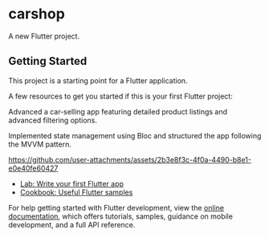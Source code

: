 # carshop

A new Flutter project.

## Getting Started

This project is a starting point for a Flutter application.

A few resources to get you started if this is your first Flutter project:

Advanced a car-selling app featuring detailed product listings and advanced filtering options.

Implemented state management using Bloc and structured the app following the MVVM pattern.


https://github.com/user-attachments/assets/2b3e8f3c-4f0a-4490-b8e1-e0e40fe60427


- [Lab: Write your first Flutter app](https://docs.flutter.dev/get-started/codelab)
- [Cookbook: Useful Flutter samples](https://docs.flutter.dev/cookbook)

For help getting started with Flutter development, view the
[online documentation](https://docs.flutter.dev/), which offers tutorials,
samples, guidance on mobile development, and a full API reference.
